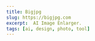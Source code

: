 ```yaml
--- 
title: Bigjpg 
slug: https://bigjpg.com
excerpt:  AI Image Enlarger.
tags: [ai, design, photo, tool]
---
```

